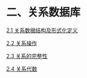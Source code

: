 # 二、关系数据库

[2.1 关系数据结构及形式化定义](2-1.md)

[2.2 关系操作](2-2.md)

[2.3 关系的完整性](2-3.md)

[2.4  关系代数](2-4.md)

